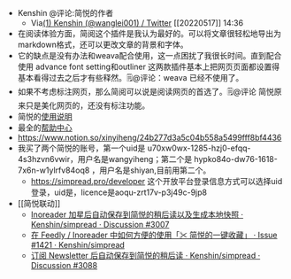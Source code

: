 - Kenshin  @评论:简悦的作者
    - Via[(1) Kenshin (@wanglei001) / Twitter](https://twitter.com/wanglei001) [[20220517]] 14:36
- 在阅读体验方面，简阅这个插件是我认为最好的。可以将文章很轻松地导出为markdown格式，还可以更改文章的背景和字体。
- 它的缺点是没有办法和weava配合使用，这一点困扰了我很长时间。直到配合使用 advance font setting和outliner 这两款插件基本上把网页页面都设置得基本看得过去之后才有些释然。🗒@评论：weava 已经不使用了。
- 如果不考虑标注网页，那么简阅可以说是阅读网页的首选了。🗒@评论 简悦原来只是美化网页的，还没有标注功能。
- 简悦的[使用说明](https://workflowy.com/s/22/iDn82ReW7Neki2oW)
- 最全的[帮助中心](https://simpread.pro/help)
- https://www.notion.so/xinyiheng/24b277d3a5c04b558a5499fff8bf4436
- 我买了两个简悦的账号，第一个uid是 u70xw0wx-1285-hzj0-efqq-4s3hzvn6vwir，用户名是wangyiheng；第二个是 hypko84o-dw76-1618-7x6n-w1ylrfv84oq8 ，用户名是shiyan,目前用第二个。
    - https://simpread.pro/developer 这个开放平台登录信息方式可以选择uid登录，uid是，licence是aoqu-zrt17v-p3j49c-9jp8
- [[简悦联动]]
    - [Inoreader 加星后自动保存到简悦的稍后读以及生成本地快照 · Kenshin/simpread · Discussion #3007](https://github.com/Kenshin/simpread/discussions/3007)
    - [在 Feedly / Inoreader 中如何方便的使用「✂ 简悦的一键收藏」 · Issue #1421 · Kenshin/simpread](https://github.com/Kenshin/simpread/issues/1421)
    - [订阅 Newsletter 后自动保存到简悦的稍后读 · Kenshin/simpread · Discussion #3088](https://github.com/Kenshin/simpread/discussions/3088)
